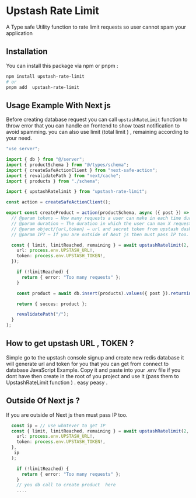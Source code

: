 # Upstash Rate Limit

A Type safe Utility function  to rate limit requests so user cannot spam your application

 ## Installation

You can install this package via npm or pnpm :

```bash
npm install upstash-rate-limit
# or
pnpm add  upstash-rate-limit

```

## Usage Example With Next js
Before creating database request you can call `upstashRateLimit` function to throw error that you can handle on frontend to show toast notification to avoid spamming. you can also use limit (total limit ) , remaining according to your need. 


```ts filename="action.ts" copy
"use server";

import { db } from "@/server";
import { productSchema } from "@/types/schema";
import { createSafeActionClient } from "next-safe-action";
import { revalidatePath } from "next/cache";
import { products } from "./schema";

import { upstashRatelimit } from "upstash-rate-limit";

const action = createSafeActionClient();

export const createProduct = action(productSchema, async ({ post }) => {
  // @param tokens — How many requests a user can make in each time duration.
  // @param duration — The duration in which the user can max X requests. Bellow is 2 request in 1 sec example.
  // @param object/{url,token} — url and secret token from upstash dashboard(redis database).
  // @param IP? — If you are outside of Next js then must pass IP too.

  const { limit, limitReached, remaining } = await upstashRatelimit(2, "1m", {
    url: process.env.UPSTASH_URL!,
    token: process.env.UPSTASH_TOKEN!,
  });

    if (!limitReached) {
      return { error: "Too many requests" };
    }

    const product = await db.insert(products).values({ post }).returning();

    return { succes: product };

    revalidatePath("/");
  }
);
```
## How to get upstash URL , TOKEN ?
Simple go to the upstash console signup and create new redis database it will generate url and token for you that you can get from connect to database JavaScript Example. Copy it and paste into your .env file if you dont have then create in the root of you project and use it (pass them to UpstashRateLimit function ) . easy peasy . 

## Outside Of Next js ?

If you are outside of Next js then must pass IP too.

```ts filename="actions.ts" copy
  const ip = // use whatever to get IP
  const { limit, limitReached, remaining } = await upstashRatelimit(2, "1m", {
    url: process.env.UPSTASH_URL!,
    token: process.env.UPSTASH_TOKEN!,
  },
   ip
  );

    if (!limitReached) {
      return { error: "Too many requests" };
    }
    // you db call to create product  here
    ....


```


